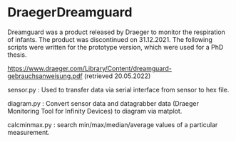 # DraegerDreamguard

Dreamguard was a product released by Draeger to monitor the respiration of infants. The product was discontinued on 31.12.2021. The following scripts were written for the prototype version, which were used for a PhD thesis.

https://www.draeger.com/Library/Content/dreamguard-gebrauchsanweisung.pdf (retrieved 20.05.2022)

sensor.py : Used to transfer data via serial interface from sensor to hex file.

diagram.py : Convert sensor data and datagrabber data (Draeger Monitoring Tool for Infinity Devices) to diagram via matplot.

calcminmax.py : search min/max/median/average values of a particular measurement.
